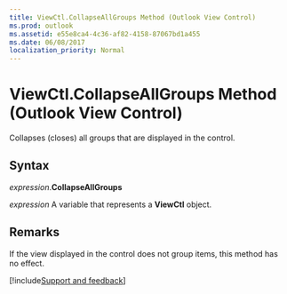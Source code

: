 ```yaml
---
title: ViewCtl.CollapseAllGroups Method (Outlook View Control)
ms.prod: outlook
ms.assetid: e55e8ca4-4c36-af82-4158-87067bd1a455
ms.date: 06/08/2017
localization_priority: Normal
---
```



# ViewCtl.CollapseAllGroups Method (Outlook View Control)

Collapses (closes) all groups that are displayed in the control.


## Syntax

_expression_.**CollapseAllGroups**

_expression_ A variable that represents a  **ViewCtl** object.


## Remarks

If the view displayed in the control does not group items, this method has no effect.

[!include[Support and feedback](~/includes/feedback-boilerplate.md)]